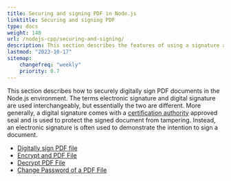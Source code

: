 ```yaml
---
title: Securing and signing PDF in Node.js
linktitle: Securing and signing PDF
type: docs
weight: 140
url: /nodejs-cpp/securing-and-signing/
description: This section describes the features of using a signature and securing your PDF document in the Node.js environment.
lastmod: "2023-10-17"
sitemap:
    changefreq: "weekly"
    priority: 0.7
---
```


This section describes how to securely digitally sign PDF documents in the Node.js environment. The terms electronic signature and digital signature are used interchangeably, but essentially the two are different. More generally, a digital signature comes with a [certification authority](https://en.wikipedia.org/wiki/Certificate_authority) approved seal and is used to protect the signed document from tampering. Instead, an electronic signature is often used to demonstrate the intention to sign a document.

- [Digitally sign PDF file](/pdf/nodejs-cpp/sign-pdf/)
- [Encrypt and PDF File](/pdf/nodejs-cpp/encrypt-pdf/)
- [Decrypt PDF File](/pdf/nodejs-cpp/decrypt-pdf/)
- [Change Password of a PDF File](/pdf/nodejs-cpp/change-password-pdf/)

